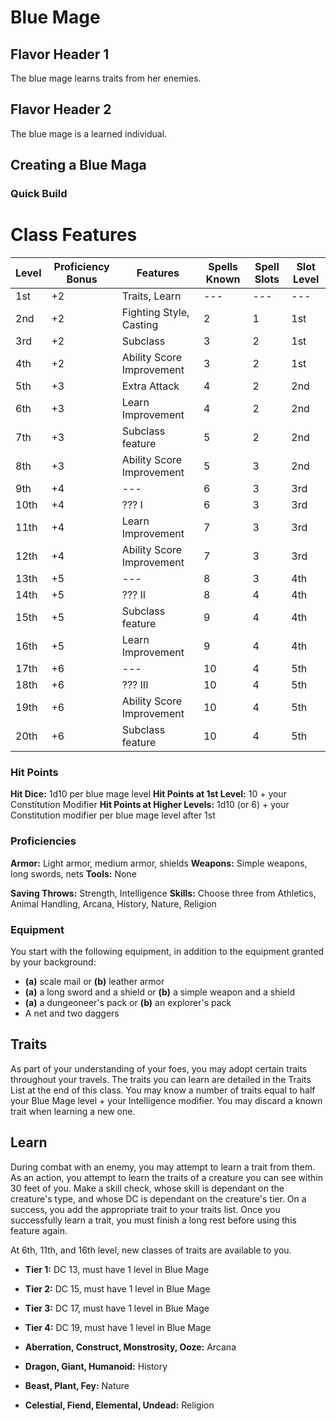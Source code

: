 # Blue Mage

## Flavor Header 1

The blue mage learns traits from her enemies.

## Flavor Header 2

The blue mage is a learned individual.

## Creating a Blue Maga

### Quick Build

# Class Features

| **Level** | **Proficiency Bonus** | **Features**              | **Spells Known** | **Spell Slots** | **Slot Level** |
| --------- | --------------------- | ------------------------- | ---------------- | --------------- | -------------- |
| 1st       | +2                    | Traits, Learn             | ---              | ---             | ---            |
| 2nd       | +2                    | Fighting Style, Casting   | 2                | 1               | 1st            |
| 3rd       | +2                    | Subclass                  | 3                | 2               | 1st            |
| 4th       | +2                    | Ability Score Improvement | 3                | 2               | 1st            |
| 5th       | +3                    | Extra Attack              | 4                | 2               | 2nd            |
| 6th       | +3                    | Learn Improvement         | 4                | 2               | 2nd            |
| 7th       | +3                    | Subclass feature          | 5                | 2               | 2nd            |
| 8th       | +3                    | Ability Score Improvement | 5                | 3               | 2nd            |
| 9th       | +4                    | ---                       | 6                | 3               | 3rd            |
| 10th      | +4                    | ??? I                     | 6                | 3               | 3rd            |
| 11th      | +4                    | Learn Improvement         | 7                | 3               | 3rd            |
| 12th      | +4                    | Ability Score Improvement | 7                | 3               | 3rd            |
| 13th      | +5                    | ---                       | 8                | 3               | 4th            |
| 14th      | +5                    | ??? II                    | 8                | 4               | 4th            |
| 15th      | +5                    | Subclass feature          | 9                | 4               | 4th            |
| 16th      | +5                    | Learn Improvement         | 9                | 4               | 4th            |
| 17th      | +6                    | ---                       | 10               | 4               | 5th            |
| 18th      | +6                    | ??? III                   | 10               | 4               | 5th            |
| 19th      | +6                    | Ability Score Improvement | 10               | 4               | 5th            |
| 20th      | +6                    | Subclass feature          | 10               | 4               | 5th            |

### Hit Points
**Hit Dice:** 1d10 per blue mage level
**Hit Points at 1st Level:** 10 + your Constitution Modifier
**Hit Points at Higher Levels:** 1d10 (or 6) + your Constitution modifier per blue mage level after 1st

### Proficiencies
**Armor:** Light armor, medium armor, shields
**Weapons:** Simple weapons, long swords, nets
**Tools:** None

**Saving Throws:** Strength, Intelligence
**Skills:** Choose three from Athletics, Animal Handling, Arcana, History, Nature, Religion

### Equipment
You start with the following equipment, in addition to the equipment granted by your background:

- __(a)__ scale mail or __(b)__ leather armor
- __(a)__ a long sword and a shield or __(b)__ a simple weapon and a shield
- __(a)__ a dungeoneer's pack or __(b)__ an explorer's pack
- A net and two daggers

## Traits

As part of your understanding of your foes, you may adopt certain traits throughout your travels.
The traits you can learn are detailed in the Traits List at the end of this class.
You may know a number of traits equal to half your Blue Mage level + your Intelligence modifier.
You may discard a known trait when learning a new one.

## Learn

During combat with an enemy, you may attempt to learn a trait from them.
As an action, you attempt to learn the traits of a creature you can see within 30 feet of you.
Make a skill check, whose skill is dependant on the creature's type, and whose DC is dependant on the creature's tier.
On a success, you add the appropriate trait to your traits list.
Once you successfully learn a trait, you must finish a long rest before using this feature again.

At 6th, 11th, and 16th level, new classes of traits are available to you.

* **Tier 1:** DC 13, must have 1 level in Blue Mage
* **Tier 2:** DC 15, must have 1 level in Blue Mage
* **Tier 3:** DC 17, must have 1 level in Blue Mage
* **Tier 4:** DC 19, must have 1 level in Blue Mage

* **Aberration, Construct, Monstrosity, Ooze:** Arcana
* **Dragon, Giant, Humanoid:** History
* **Beast, Plant, Fey:** Nature
* **Celestial, Fiend, Elemental, Undead:** Religion
